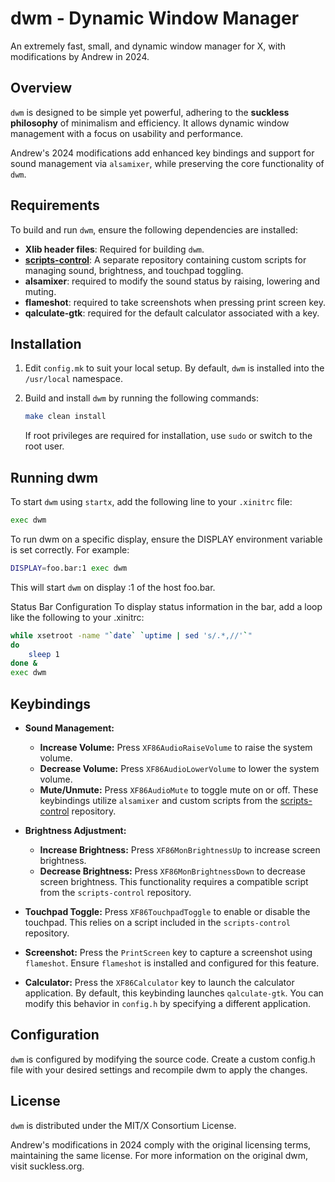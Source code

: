 # dwm - Dynamic Window Manager

An extremely fast, small, and dynamic window manager for X, with modifications by Andrew in 2024.

## Overview

`dwm` is designed to be simple yet powerful, adhering to the **suckless philosophy** of minimalism and efficiency. It allows dynamic window management with a focus on usability and performance.

Andrew's 2024 modifications add enhanced key bindings and support for sound management via `alsamixer`, while preserving the core functionality of `dwm`.

## Requirements

To build and run `dwm`, ensure the following dependencies are installed:

- **Xlib header files**: Required for building `dwm`.
- **[scripts-control](https://github.com/AndrewXZR/scripts-control)**: A separate repository containing custom scripts for managing sound, brightness, and touchpad toggling.
- **alsamixer**: required to modify the sound status by raising, lowering and muting.
- **flameshot**: required to take screenshots when pressing print screen key.
- **qalculate-gtk**: required for the default calculator associated with a key.

## Installation

1. Edit `config.mk` to suit your local setup. By default, `dwm` is installed into the `/usr/local` namespace.

2. Build and install `dwm` by running the following commands:

    ```bash
    make clean install
    ```

   If root privileges are required for installation, use `sudo` or switch to the root user.

## Running dwm

To start `dwm` using `startx`, add the following line to your `.xinitrc` file:

```bash
exec dwm
```
To run dwm on a specific display, ensure the DISPLAY environment variable is set correctly. For example:

```bash
DISPLAY=foo.bar:1 exec dwm
```
This will start `dwm` on display :1 of the host foo.bar.

Status Bar Configuration
To display status information in the bar, add a loop like the following to your .xinitrc:
```bash
while xsetroot -name "`date` `uptime | sed 's/.*,//'`"
do
    sleep 1
done &
exec dwm
```

## Keybindings

- **Sound Management:**
  - **Increase Volume:** Press `XF86AudioRaiseVolume` to raise the system volume.
  - **Decrease Volume:** Press `XF86AudioLowerVolume` to lower the system volume.
  - **Mute/Unmute:** Press `XF86AudioMute` to toggle mute on or off.
  These keybindings utilize `alsamixer` and custom scripts from the [scripts-control](https://github.com/AndrewXZR/scripts-control) repository.

- **Brightness Adjustment:**
  - **Increase Brightness:** Press `XF86MonBrightnessUp` to increase screen brightness.
  - **Decrease Brightness:** Press `XF86MonBrightnessDown` to decrease screen brightness.
  This functionality requires a compatible script from the `scripts-control` repository.

- **Touchpad Toggle:** Press `XF86TouchpadToggle` to enable or disable the touchpad.
  This relies on a script included in the `scripts-control` repository.

- **Screenshot:** Press the `PrintScreen` key to capture a screenshot using `flameshot`.
  Ensure `flameshot` is installed and configured for this feature.


- **Calculator:** Press the `XF86Calculator` key to launch the calculator application.
  By default, this keybinding launches `qalculate-gtk`. You can modify this behavior in `config.h` by specifying a different application.

## Configuration
`dwm` is configured by modifying the source code. Create a custom config.h file with your desired settings and recompile dwm to apply the changes.

## License
`dwm` is distributed under the MIT/X Consortium License.

Andrew's modifications in 2024 comply with the original licensing terms, maintaining the same license. For more information on the original dwm, visit suckless.org.